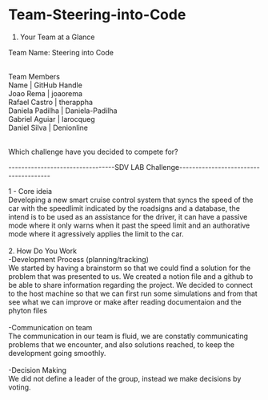 # Team-Steering-into-Code


1. Your Team at a Glance

Team Name: Steering into Code

<br>
Team Members
<br>
Name            |  GitHub Handle 
<br>
Joao Rema 	    | joaorema
<br>
Rafael Castro 	| therappha
<br>
Daniela Padilha |	Daniela-Padilha
<br>
Gabriel	Aguiar  | larocqueg
<br>
Daniel Silva    | Denionline
<br><br>

Which challenge have you decided to compete for?

---------------------------------SDV LAB Challenge--------------------------------------

1 - Core ideia
<br>
Developing a new smart cruise control system that syncs the speed of the car with the speedlimit indicated by the roadsigns and a database, the intend is to be used as an assistance for the driver, it can have a passive mode where it only warns when it past the speed limit and an authorative mode where it agressively applies the limit to the car.
<br><br>
2. How Do You Work
<br>
-Development Process (planning/tracking)
<br>
We started by having a brainstorm so that we could find a solution for the problem that was presented to us. We created a notion file and a github to be able to share information regarding the project.
We decided to connect to the host machine so that we can first run some simulations and from that see what we can improve or make after reading documentaion and the phyton files
<br><br>
-Communication on team
<br>
The communication in our team is fluid, we are constatly communicating problems that we encounter, and also solutions reached, to keep the development going smoothly.
<br><br>
-Decision Making
<br>
We did not define a leader of the group, instead we make decisions by voting.
